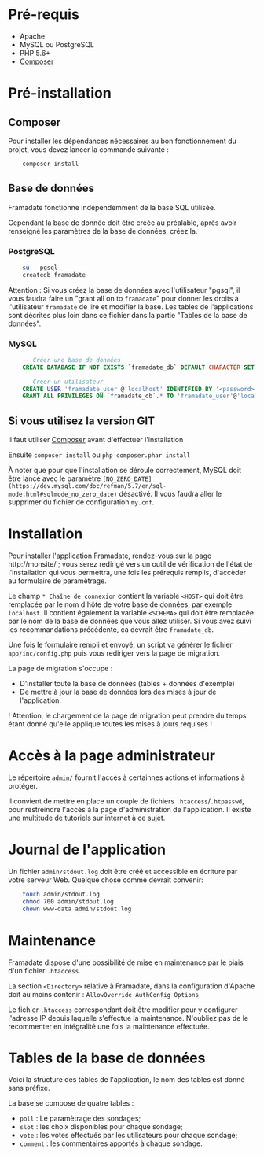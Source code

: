 # Pré-requis
- Apache
- MySQL ou PostgreSQL
- PHP 5.6+
- [Composer](https://getcomposer.org/)

# Pré-installation

## Composer

Pour installer les dépendances nécessaires au bon fonctionnement du projet, vous devez lancer la commande suivante :

```sh
    composer install
```

## Base de données

Framadate fonctionne indépendemment de la base SQL utilisée.

Cependant la base de donnée doit être créée au préalable,
après avoir renseigné les paramètres de la base de données, créez la.

### PostgreSQL

```bash
    su - pgsql
    createdb framadate
```

Attention : Si vous créez la base de données avec l'utilisateur "pgsql",
il vous faudra faire un "grant all on <chaque table> to `framadate`" pour donner les droits à l'utilisateur `framadate` de lire et modifier la base.
Les tables de l'applications sont décrites plus loin dans ce fichier dans la partie "Tables de la base de données".

### MySQL

```sql
    -- Créer une base de données
    CREATE DATABASE IF NOT EXISTS `framadate_db` DEFAULT CHARACTER SET utf8 COLLATE utf8_unicode_ci;

    -- Créer un utilisateur
    CREATE USER 'framadate_user'@'localhost' IDENTIFIED BY '<password>';
    GRANT ALL PRIVILEGES ON `framadate_db`.* TO 'framadate_user'@'localhost';
```
## Si vous utilisez la version GIT

Il faut utiliser [Composer](https://getcomposer.org/) avant d'effectuer l'installation

Ensuite ``composer install`` ou ``php composer.phar install``


À noter que pour que l'installation se déroule correctement, MySQL doit être lancé avec le paramètre `[NO_ZERO_DATE](https://dev.mysql.com/doc/refman/5.7/en/sql-mode.html#sqlmode_no_zero_date)` désactivé. Il vous faudra aller le supprimer du fichier de configuration `my.cnf`.

# Installation

Pour installer l'application Framadate, rendez-vous sur la page http://monsite/ ; vous serez redirigé vers un outil de vérification de l'état de l'installation qui vous permettra, une fois les prérequis remplis, d'accèder au formulaire de paramètrage.

Le champ `* Chaîne de connexion` contient la variable `<HOST>` qui doit être remplacée par le nom d'hôte de votre base de données, par exemple `localhost`. Il contient également la variable `<SCHEMA>` qui doit être remplacée par le nom de la base de données que vous allez utiliser. Si vous avez suivi les recommandations précédente, ça devrait être `framadate_db`.

Une fois le formulaire rempli et envoyé, un script va générer le fichier `app/inc/config.php` puis vous rediriger vers la page de migration.

La page de migration s'occupe :
- D'installer toute la base de données (tables + données d'exemple)
- De mettre à jour la base de données lors des mises à jour de l'application.

! Attention, le chargement de la page de migration peut prendre du temps étant donné qu'elle applique toutes les mises à jours requises !


# Accès à la page administrateur

Le répertoire `admin/` fournit l'accès à certainnes actions et informations à protéger.

Il convient de mettre en place un couple de fichiers `.htaccess`/`.htpasswd`, pour restreindre l'accès à la page d'administration de l'application.
Il existe une multitude de tutoriels sur internet à ce sujet.

# Journal de l'application

Un fichier `admin/stdout.log` doit être créé et accessible en écriture
par votre serveur Web. Quelque chose comme devrait convenir:

```bash
    touch admin/stdout.log
    chmod 700 admin/stdout.log
    chown www-data admin/stdout.log
```

# Maintenance

Framadate dispose d'une possibilité de mise en maintenance par le biais d'un fichier `.htaccess`.

La section `<Directory>` relative à Framadate, dans la configuration d'Apache doit au moins contenir :
`AllowOverride AuthConfig Options`

Le fichier `.htaccess` correspondant doit être modifier pour y configurer
l'adresse IP depuis laquelle s'effectue la maintenance.
N'oubliez pas de le recommenter en intégralité une fois la maintenance effectuée.

# Tables de la base de données

Voici la structure des tables de l'application, le nom des tables est donné sans préfixe.

La base se compose de quatre tables :

- `poll` : Le paramètrage des sondages;
- `slot` : les choix disponibles pour chaque sondage;
- `vote` : les votes effectués par les utilisateurs pour chaque sondage;
- `comment` : les commentaires apportés à chaque sondage.
